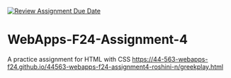 [![Review Assignment Due Date](https://classroom.github.com/assets/deadline-readme-button-22041afd0340ce965d47ae6ef1cefeee28c7c493a6346c4f15d667ab976d596c.svg)](https://classroom.github.com/a/YNXypkor)
# WebApps-F24-Assignment-4
A practice assignment for HTML with CSS
https://44-563-webapps-f24.github.io/44563-webapps-f24-assignment4-roshini-n/greekplay.html
